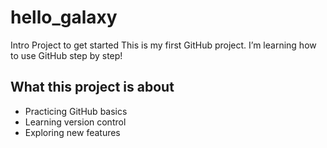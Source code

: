 # hello_galaxy
Intro Project to get started 
This is my first GitHub project. I’m learning how to use GitHub step by step!

## What this project is about

- Practicing GitHub basics
- Learning version control
- Exploring new features
